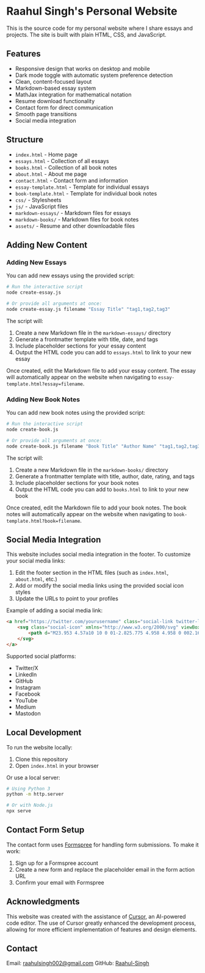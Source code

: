 # Raahul Singh's Personal Website

This is the source code for my personal website where I share essays and projects. The site is built with plain HTML, CSS, and JavaScript.

## Features

- Responsive design that works on desktop and mobile
- Dark mode toggle with automatic system preference detection
- Clean, content-focused layout
- Markdown-based essay system
- MathJax integration for mathematical notation
- Resume download functionality
- Contact form for direct communication
- Smooth page transitions
- Social media integration

## Structure

- `index.html` - Home page
- `essays.html` - Collection of all essays
- `books.html` - Collection of all book notes
- `about.html` - About me page
- `contact.html` - Contact form and information
- `essay-template.html` - Template for individual essays
- `book-template.html` - Template for individual book notes
- `css/` - Stylesheets
- `js/` - JavaScript files
- `markdown-essays/` - Markdown files for essays
- `markdown-books/` - Markdown files for book notes
- `assets/` - Resume and other downloadable files

## Adding New Content

### Adding New Essays

You can add new essays using the provided script:

```bash
# Run the interactive script
node create-essay.js

# Or provide all arguments at once:
node create-essay.js filename "Essay Title" "tag1,tag2,tag3"
```

The script will:
1. Create a new Markdown file in the `markdown-essays/` directory
2. Generate a frontmatter template with title, date, and tags
3. Include placeholder sections for your essay content
4. Output the HTML code you can add to `essays.html` to link to your new essay

Once created, edit the Markdown file to add your essay content. The essay will automatically appear on the website when navigating to `essay-template.html?essay=filename`.

### Adding New Book Notes

You can add new book notes using the provided script:

```bash
# Run the interactive script
node create-book.js

# Or provide all arguments at once:
node create-book.js filename "Book Title" "Author Name" "tag1,tag2,tag3" "Rating"
```

The script will:
1. Create a new Markdown file in the `markdown-books/` directory
2. Generate a frontmatter template with title, author, date, rating, and tags
3. Include placeholder sections for your book notes
4. Output the HTML code you can add to `books.html` to link to your new book

Once created, edit the Markdown file to add your book notes. The book notes will automatically appear on the website when navigating to `book-template.html?book=filename`.

## Social Media Integration

This website includes social media integration in the footer. To customize your social media links:

1. Edit the footer section in the HTML files (such as `index.html`, `about.html`, etc.)
2. Add or modify the social media links using the provided social icon styles
3. Update the URLs to point to your profiles

Example of adding a social media link:

```html
<a href="https://twitter.com/yourusername" class="social-link twitter-link" aria-label="Twitter">
    <svg class="social-icon" xmlns="http://www.w3.org/2000/svg" viewBox="0 0 24 24">
        <path d="M23.953 4.57a10 10 0 01-2.825.775 4.958 4.958 0 002.163-2.723c-.951.555-2.005.959-3.127 1.184a4.92 4.92 0 00-8.384 4.482C7.69 8.095 4.067 6.13 1.64 3.162a4.822 4.822 0 00-.666 2.475c0 1.71.87 3.213 2.188 4.096a4.904 4.904 0 01-2.228-.616v.06a4.923 4.923 0 003.946 4.827 4.996 4.996 0 01-2.212.085 4.936 4.936 0 004.604 3.417 9.867 9.867 0 01-6.102 2.105c-.39 0-.779-.023-1.17-.067a13.995 13.995 0 007.557 2.209c9.053 0 13.998-7.496 13.998-13.985 0-.21 0-.42-.015-.63A9.935 9.935 0 0024 4.59z"/>
    </svg>
</a>
```

Supported social platforms:
- Twitter/X
- LinkedIn
- GitHub
- Instagram
- Facebook
- YouTube
- Medium
- Mastodon

## Local Development

To run the website locally:

1. Clone this repository
2. Open `index.html` in your browser

Or use a local server:

```bash
# Using Python 3
python -m http.server

# Or with Node.js
npx serve
```

## Contact Form Setup

The contact form uses [Formspree](https://formspree.io) for handling form submissions. To make it work:

1. Sign up for a Formspree account
2. Create a new form and replace the placeholder email in the form action URL
3. Confirm your email with Formspree

## Acknowledgments

This website was created with the assistance of [Cursor](https://cursor.sh/), an AI-powered code editor. The use of Cursor greatly enhanced the development process, allowing for more efficient implementation of features and design elements.

## Contact

Email: [raahulsingh002@gmail.com](mailto:raahulsingh002@gmail.com)
GitHub: [Raahul-Singh](https://github.com/Raahul-Singh) 